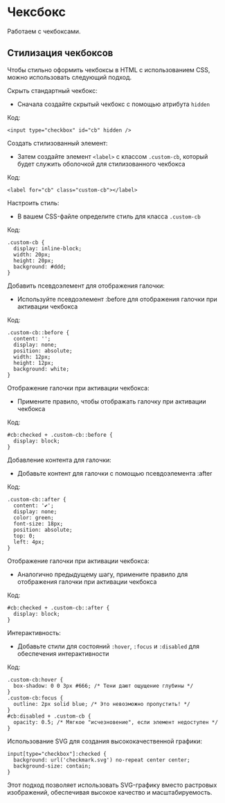 # Чексбокс
Работаем с чекбоксами.

## Стилизация чекбоксов
Чтобы стильно оформить чекбоксы в HTML с использованием CSS, можно использовать следующий подход.

Скрыть стандартный чекбокс:
- Сначала создайте скрытый чекбокс с помощью атрибута `hidden`

Код:

    <input type="checkbox" id="cb" hidden />

Создать стилизованный элемент:
- Затем создайте элемент `<label>` с классом `.custom-cb`, который будет служить оболочкой для стилизованного чекбокса

Код:

    <label for="cb" class="custom-cb"></label>

Настроить стиль:
- В вашем CSS-файле определите стиль для класса `.custom-cb`

Код:

    .custom-cb {
      display: inline-block;
      width: 20px;
      height: 20px;
      background: #ddd;
    }

Добавить псевдоэлемент для отображения галочки:
- Используйте псевдоэлемент :before для отображения галочки при активации чекбокса

Код:

    .custom-cb::before {
      content: '';
      display: none;
      position: absolute;
      width: 12px;
      height: 12px;
      background: white;
    }

Отображение галочки при активации чекбокса:
- Примените правило, чтобы отображать галочку при активации чекбокса

Код:

    #cb:checked + .custom-cb::before {
      display: block;
    }

Добавление контента для галочки:
- Добавьте контент для галочки с помощью псевдоэлемента :after

Код:

    .custom-cb::after {
      content: '✔';
      display: none;
      color: green;
      font-size: 18px;
      position: absolute;
      top: 0;
      left: 4px;
    }

Отображение галочки при активации чекбокса:
- Аналогично предыдущему шагу, примените правило для отображения галочки при активации чекбокса

Код:

    #cb:checked + .custom-cb::after {
      display: block;
    }

Интерактивность:
- Добавьте стили для состояний `:hover`, `:focus` и `:disabled` для обеспечения интерактивности

Код:

    .custom-cb:hover {
      box-shadow: 0 0 3px #666; /* Тени дают ощущение глубины */
    }
    .custom-cb:focus {
      outline: 2px solid blue; /* Это невозможно пропустить! */
    }
    #cb:disabled + .custom-cb {
      opacity: 0.5; /* Мягкое "исчезновение", если элемент недоступен */
    }

Использование SVG для создания высококачественной графики:

    input[type="checkbox"]:checked {
      background: url('checkmark.svg') no-repeat center center;
      background-size: contain;
    }

Этот подход позволяет использовать SVG-графику вместо растровых изображений, обеспечивая высокое качество и масштабируемость.
